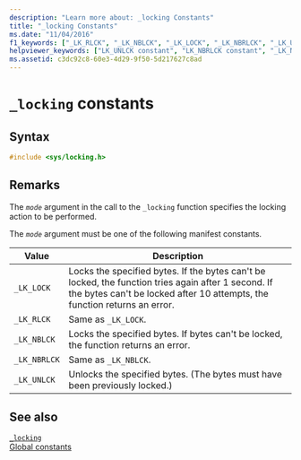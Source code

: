 ```yaml
---
description: "Learn more about: _locking Constants"
title: "_locking Constants"
ms.date: "11/04/2016"
f1_keywords: ["_LK_RLCK", "_LK_NBLCK", "_LK_LOCK", "_LK_NBRLCK", "_LK_UNLCK"]
helpviewer_keywords: ["LK_UNLCK constant", "LK_NBRLCK constant", "_LK_NBRLCK constant", "_LK_NBLCK constant", "_LK_LOCK constant", "LK_NBLCK constant", "_LK_UNLCK constant", "LK_RLCK constant", "_LK_RLCK constant", "LK_LOCK constant"]
ms.assetid: c3dc92c8-60e3-4d29-9f50-5d217627c8ad
---
```

# `_locking` constants

## Syntax

```C
#include <sys/locking.h>
```

## Remarks

The *`mode`* argument in the call to the `_locking` function specifies the locking action to be performed.

The *`mode`* argument must be one of the following manifest constants.

| Value | Description |
|---|---|
| `_LK_LOCK` | Locks the specified bytes. If the bytes can't be locked, the function tries again after 1 second. If the bytes can't be locked after 10 attempts, the function returns an error. |
| `_LK_RLCK` | Same as `_LK_LOCK`. |
| `_LK_NBLCK` | Locks the specified bytes. If bytes can't be locked, the function returns an error. |
| `_LK_NBRLCK` | Same as `_LK_NBLCK`. |
| `_LK_UNLCK` | Unlocks the specified bytes. (The bytes must have been previously locked.) |

## See also

[`_locking`](./reference/locking.md)\
[Global constants](./global-constants.md)
